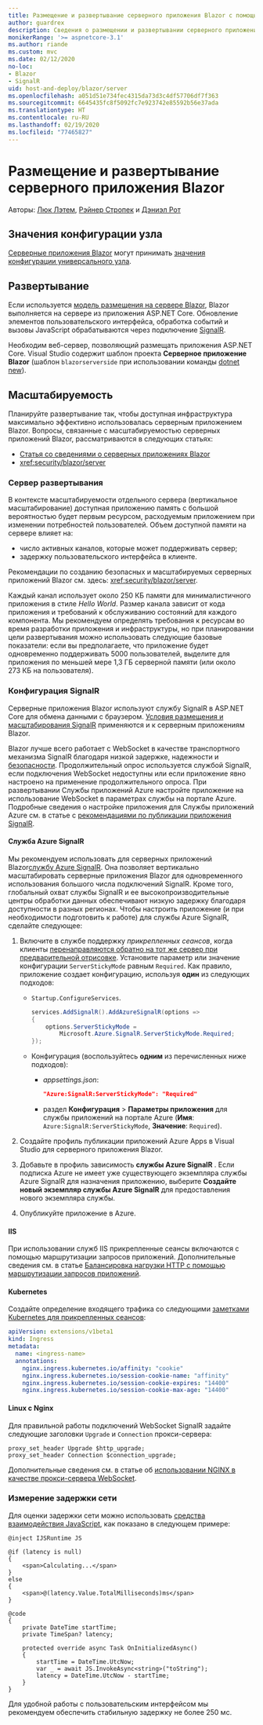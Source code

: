 ```yaml
---
title: Размещение и развертывание серверного приложения Blazor с помощью ASP.NET Core
author: guardrex
description: Сведения о размещении и развертывании серверного приложения Blazor с помощью ASP.NET Core.
monikerRange: '>= aspnetcore-3.1'
ms.author: riande
ms.custom: mvc
ms.date: 02/12/2020
no-loc:
- Blazor
- SignalR
uid: host-and-deploy/blazor/server
ms.openlocfilehash: a051d51e734fec4315da73d3c4df57706df7f363
ms.sourcegitcommit: 6645435fc8f5092fc7e923742e85592b56e37ada
ms.translationtype: HT
ms.contentlocale: ru-RU
ms.lasthandoff: 02/19/2020
ms.locfileid: "77465827"
---
```

# <a name="host-and-deploy-opno-locblazor-server"></a>Размещение и развертывание серверного приложения Blazor

Авторы: [Люк Лэтем](https://github.com/guardrex), [Рэйнер Стропек](https://www.timecockpit.com) и [Дэниэл Рот](https://github.com/danroth27)

## <a name="host-configuration-values"></a>Значения конфигурации узла

[Серверные приложения Blazor](xref:blazor/hosting-models#blazor-server) могут принимать [значения конфигурации универсального узла](xref:fundamentals/host/generic-host#host-configuration).

## <a name="deployment"></a>Развертывание

Если используется [модель размещения на сервере Blazor](xref:blazor/hosting-models#blazor-server), Blazor выполняется на сервере из приложения ASP.NET Core. Обновление элементов пользовательского интерфейса, обработка событий и вызовы JavaScript обрабатываются через подключение [SignalR](xref:signalr/introduction).

Необходим веб-сервер, позволяющий размещать приложения ASP.NET Core. Visual Studio содержит шаблон проекта **Серверное приложение Blazor** (шаблон `blazorserverside` при использовании команды [dotnet new](/dotnet/core/tools/dotnet-new)).

## <a name="scalability"></a>Масштабируемость

Планируйте развертывание так, чтобы доступная инфраструктура максимально эффективно использовалась серверным приложением Blazor. Вопросы, связанные с масштабируемостью серверных приложений Blazor, рассматриваются в следующих статьях:

* [Статья со сведениями о серверных приложениях Blazor](xref:blazor/hosting-models#blazor-server)
* <xref:security/blazor/server>

### <a name="deployment-server"></a>Сервер развертывания

В контексте масштабируемости отдельного сервера (вертикальное масштабирование) доступная приложению память с большой вероятностью будет первым ресурсом, расходуемым приложением при изменении потребностей пользователей. Объем доступной памяти на сервере влияет на:

* число активных каналов, которые может поддерживать сервер;
* задержку пользовательского интерфейса в клиенте.

Рекомендации по созданию безопасных и масштабируемых серверных приложений Blazor см. здесь: <xref:security/blazor/server>.

Каждый канал использует около 250 КБ памяти для минималистичного приложения в стиле *Hello World*. Размер канала зависит от кода приложения и требований к обслуживанию состояний для каждого компонента. Мы рекомендуем определять требования к ресурсам во время разработки приложения и инфраструктуры, но при планировании цели развертывания можно использовать следующие базовые показатели: если вы предполагаете, что приложение будет одновременно поддерживать 5000 пользователей, выделите для приложения по меньшей мере 1,3 ГБ серверной памяти (или около 273 КБ на пользователя).

### <a name="opno-locsignalr-configuration"></a>Конфигурация SignalR

Серверные приложения Blazor используют службу SignalR в ASP.NET Core для обмена данными с браузером. [Условия размещения и масштабирования SignalR](xref:signalr/publish-to-azure-web-app) применяются и к серверным приложениям Blazor.

Blazor лучше всего работает с WebSocket в качестве транспортного механизма SignalR благодаря низкой задержке, надежности и [безопасности](xref:signalr/security). Продолжительный опрос используется службой SignalR, если подключения WebSocket недоступны или если приложение явно настроено на применение продолжительного опроса. При развертывании Службы приложений Azure настройте приложение на использование WebSocket в параметрах службы на портале Azure. Подробные сведения о настройке приложения для Службы приложений Azure см. в статье с [рекомендациями по публикации приложения SignalR](xref:signalr/publish-to-azure-web-app).

#### <a name="azure-opno-locsignalr-service"></a>Служба Azure SignalR

Мы рекомендуем использовать для серверных приложений Blazor[службу Azure SignalR](/azure/azure-signalr). Она позволяет вертикально масштабировать серверные приложения Blazor для одновременного использования большого числа подключений SignalR. Кроме того, глобальный охват службы SignalR и ее высокопроизводительные центры обработки данных обеспечивают низкую задержку благодаря доступности в разных регионах. Чтобы настроить приложение (и при необходимости подготовить к работе) для службы Azure SignalR, сделайте следующее:

1. Включите в службе поддержку *прикрепленных сеансов*, когда клиенты [перенаправляются обратно на тот же сервер при предварительной отрисовке](xref:blazor/hosting-models#connection-to-the-server). Установите параметр или значение конфигурации `ServerStickyMode` равным `Required`. Как правило, приложение создает конфигурацию, используя **один** из следующих подходов:

   * `Startup.ConfigureServices`.
  
     ```csharp
     services.AddSignalR().AddAzureSignalR(options =>
     {
         options.ServerStickyMode = 
             Microsoft.Azure.SignalR.ServerStickyMode.Required;
     });
     ```

   * Конфигурация (воспользуйтесь **одним** из перечисленных ниже подходов):
  
     * *appsettings.json*:

       ```json
       "Azure:SignalR:ServerStickyMode": "Required"
       ```

     * раздел **Конфигурация** > **Параметры приложения** для службы приложений на портале Azure (**Имя**: `Azure:SignalR:ServerStickyMode`, **Значение**: `Required`).

1. Создайте профиль публикации приложений Azure Apps в Visual Studio для серверного приложения Blazor.
1. Добавьте в профиль зависимость **службы Azure SignalR** . Если подписка Azure не имеет уже существующего экземпляра службы Azure SignalR для назначения приложению, выберите **Создайте новый экземпляр службы Azure SignalR** для предоставления нового экземпляра службы.
1. Опубликуйте приложение в Azure.

#### <a name="iis"></a>IIS

При использовании служб IIS прикрепленные сеансы включаются с помощью маршрутизации запросов приложений. Дополнительные сведения см. в статье [Балансировка нагрузки HTTP с помощью маршрутизации запросов приложений](/iis/extensions/configuring-application-request-routing-arr/http-load-balancing-using-application-request-routing).

#### <a name="kubernetes"></a>Kubernetes

Создайте определение входящего трафика со следующими [заметками Kubernetes для прикрепленных сеансов](https://kubernetes.github.io/ingress-nginx/examples/affinity/cookie/):

```yaml
apiVersion: extensions/v1beta1
kind: Ingress
metadata:
  name: <ingress-name>
  annotations:
    nginx.ingress.kubernetes.io/affinity: "cookie"
    nginx.ingress.kubernetes.io/session-cookie-name: "affinity"
    nginx.ingress.kubernetes.io/session-cookie-expires: "14400"
    nginx.ingress.kubernetes.io/session-cookie-max-age: "14400"
```

#### <a name="linux-with-nginx"></a>Linux с Nginx

Для правильной работы подключений WebSocket SignalR задайте следующие заголовки `Upgrade` и `Connection` прокси-сервера:

```
proxy_set_header Upgrade $http_upgrade;
proxy_set_header Connection $connection_upgrade;
```

Дополнительные сведения см. в статье об [использовании NGINX в качестве прокси-сервера WebSocket](https://www.nginx.com/blog/websocket-nginx/).

### <a name="measure-network-latency"></a>Измерение задержки сети

Для оценки задержки сети можно использовать [средства взаимодействия JavaScript](xref:blazor/javascript-interop), как показано в следующем примере:

```razor
@inject IJSRuntime JS

@if (latency is null)
{
    <span>Calculating...</span>
}
else
{
    <span>@(latency.Value.TotalMilliseconds)ms</span>
}

@code
{
    private DateTime startTime;
    private TimeSpan? latency;

    protected override async Task OnInitializedAsync()
    {
        startTime = DateTime.UtcNow;
        var _ = await JS.InvokeAsync<string>("toString");
        latency = DateTime.UtcNow - startTime;
    }
}
```

Для удобной работы с пользовательским интерфейсом мы рекомендуем обеспечить стабильную задержку не более 250 мс.
